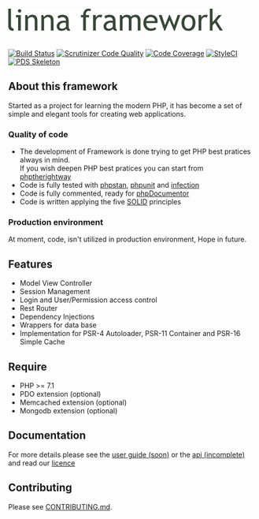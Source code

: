 ![Linna Framework](logo-framework.png)
<br/>
<br/>
<br/>
[![Build Status](https://travis-ci.org/linna/framework.svg?branch=master)](https://travis-ci.org/linna/framework)
[![Scrutinizer Code Quality](https://scrutinizer-ci.com/g/linna/framework/badges/quality-score.png?b=master)](https://scrutinizer-ci.com/g/linna/framework/?branch=master)
[![Code Coverage](https://scrutinizer-ci.com/g/linna/framework/badges/coverage.png?b=master)](https://scrutinizer-ci.com/g/linna/framework/?branch=master)
[![StyleCI](https://styleci.io/repos/41168432/shield?branch=master&style=flat)](https://styleci.io/repos/41168432)
[![PDS Skeleton](https://img.shields.io/badge/pds-skeleton-blue.svg?style=flat-square)](https://github.com/php-pds/skeleton)

## About this framework
Started as a project for learning the modern PHP, it has become a set of simple and elegant tools for creating web applications.

### Quality of code

   * The development of Framework is done trying to get PHP best pratices always in mind.<br/>If you wish deepen PHP best pratices you can start from [phptherightway](http://www.phptherightway.com/)
   * Code is fully tested with [phpstan](https://github.com/phpstan/phpstan), [phpunit](https://github.com/sebastianbergmann/phpunit) and [infection](https://github.com/infection/infection)
   * Code is fully commented, ready for [phpDocumentor](https://www.phpdoc.org/)
   * Code is written applying the five [SOLID](https://en.wikipedia.org/wiki/SOLID_(object-oriented_design)) principles

### Production environment
At moment, code, isn't utilized in production environment, Hope in future.

## Features
 
   * Model View Controller
   * Session Management
   * Login and User/Permission access control
   * Rest Router
   * Dependency Injections
   * Wrappers for data base
   * Implementation for PSR-4 Autoloader, PSR-11 Container and PSR-16 Simple Cache

## Require

   * PHP >= 7.1
   * PDO extension (optional)
   * Memcached extension (optional)
   * Mongodb extension (optional)

## Documentation 
For more details please see the [user guide (soon)](https://linna.tools/docs/current/) or the [api (incomplete)](https://linna.tools/api/current/) and read our [licence](https://github.com/linna/framework/blob/master/LICENSE.md)

## Contributing
Please see [CONTRIBUTING.md](https://github.com/linna/framework/blob/master/CONTRIBUTING.md).
